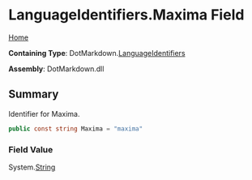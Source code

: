 <a name="_top"></a>

# LanguageIdentifiers\.Maxima Field

[Home](../../../README.md#_top)

**Containing Type**: DotMarkdown\.[LanguageIdentifiers](../README.md#_top)

**Assembly**: DotMarkdown\.dll

## Summary

Identifier for Maxima\.

```csharp
public const string Maxima = "maxima"
```

### Field Value

System\.[String](https://docs.microsoft.com/en-us/dotnet/api/system.string)